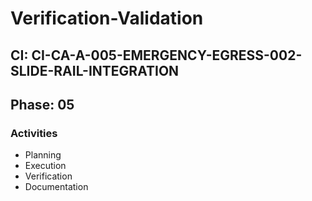 # Verification-Validation

## CI: CI-CA-A-005-EMERGENCY-EGRESS-002-SLIDE-RAIL-INTEGRATION
## Phase: 05

### Activities
- Planning
- Execution
- Verification
- Documentation
